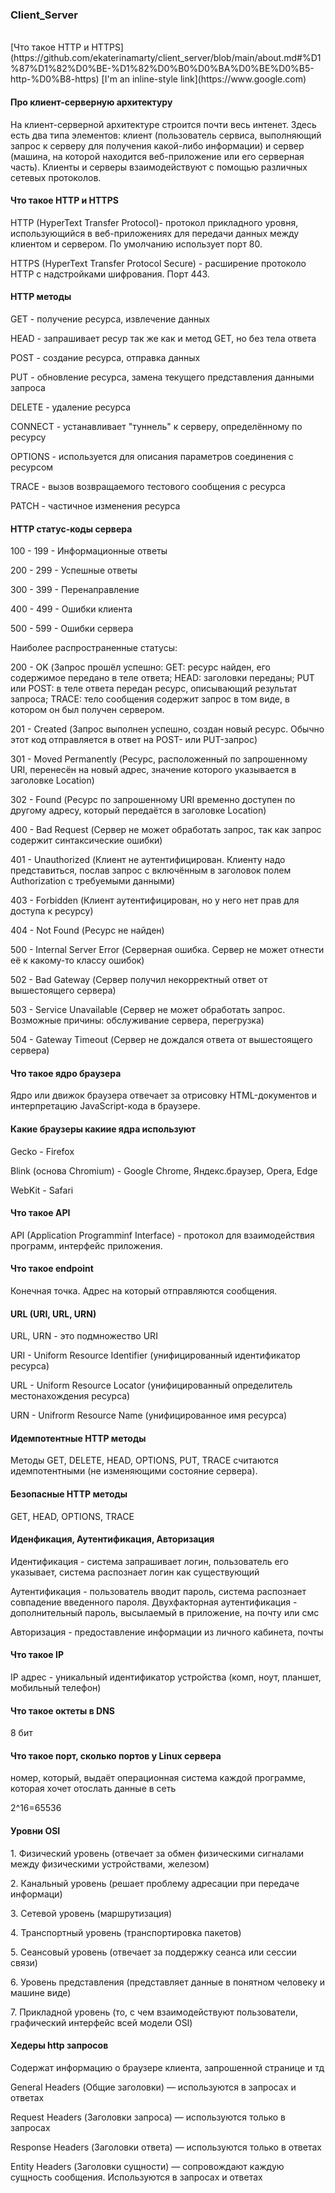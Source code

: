 <h3>Client_Server</h3>
<br>
[Что такое HTTP и HTTPS](https://github.com/ekaterinamarty/client_server/blob/main/about.md#%D1%87%D1%82%D0%BE-%D1%82%D0%B0%D0%BA%D0%BE%D0%B5-http-%D0%B8-https)
[I'm an inline-style link](https://www.google.com)
<h4>Про клиент-серверную архитектуру</h4>
<p>На клиент-серверной архитектуре строится почти весь интенет. Здесь есть два типа элементов: клиент (пользователь сервиса, выполняющий запрос к серверу для получения какой-либо информации) и сервер (машина, на которой находится веб-приложение или его серверная часть). Клиенты и серверы взаимодействуют с помощью различных сетевых протоколов.</p>

<h4>Что такое HTTP и HTTPS</h4>
<p>HTTP (HyperText Transfer Protocol)- протокол прикладного уровня, использующийся в веб-приложениях для передачи данных между клиентом и сервером. По умолчанию использует порт 80. </p>
<p>HTTPS (HyperText Transfer Protocol Secure) - расширение протоколо HTTP с надстройками шифрования. Порт 443.</p>

<h4>HTTP методы</h4>
<p>GET - получение ресурса, извлечение данных</p>
<p>HEAD - запрашивает ресур так же как и метод GET, но без тела ответа</p>
<p>POST - создание ресурса, отправка данных</p>
<p>PUT - обновление ресурса, замена текущего представления данными запроса</p>
<p>DELETE - удаление ресурса</p>
<p>CONNECT - устанавливает "туннель" к серверу, определённому по ресурсу</p>
<p>OPTIONS - используется для описания параметров соединения с ресурсом</p>
<p>TRACE - вызов возвращаемого тестового сообщения с ресурса</p>
<p>PATCH - частичное изменения ресурса</p>

<h4>HTTP статус-коды сервера</h4>
<p> 100 - 199 - Информационные ответы</p>
<p> 200 - 299 - Успешные ответы</p>
<p> 300 - 399 - Перенаправление</p>
<p> 400 - 499 - Ошибки клиента</p>
<p> 500 - 599 - Ошибки сервера </p>
<p> Наиболее распространенные статусы: </p>
<p> 200 - OK (Запрос прошёл успешно: GET: ресурс найден, его содержимое передано в теле ответа; HEAD: заголовки переданы; PUT или POST: в теле ответа передан ресурс, описывающий результат запроса; TRACE: тело сообщения содержит запрос в том виде, в котором он был получен сервером. </p>
<p> 201 - Created (Запрос выполнен успешно, создан новый ресурс. Обычно этот код отправляется в ответ на POST- или PUT-запрос)</p>
<p> 301 - Moved Permanently (Ресурс, расположенный по запрошенному URI, перенесён на новый адрес, значение которого указывается в заголовке Location)</p>
<p> 302 - Found (Ресурс по запрошенному URI временно доступен по другому адресу, который передаётся в заголовке Location)</p>
<p> 400 - Bad Request (Сервер не может обработать запрос, так как запрос содержит синтаксические ошибки)</p>
<p> 401 - Unauthorized (Клиент не аутентифицирован. Клиенту надо представиться, послав
запрос с включённым в заголовок полем Authorization с требуемыми
данными)<p>
<p> 403 - Forbidden (Клиент аутентифицирован, но у него нет прав для доступа к ресурсу)</p>
<p> 404 - Not Found (Ресурс не найден)</p>
<p> 500 - Internal Server Error (Серверная ошибка. Сервер не может отнести её к какому-то классу ошибок)</p>
<p> 502 - Bad Gateway (Сервер получил некорректный ответ от вышестоящего сервера)</p>
<p> 503 - Service Unavailable (Сервер не может обработать запрос. Возможные причины: обслуживание сервера, перегрузка)</p>
<p> 504 - Gateway Timeout (Сервер не дождался ответа от вышестоящего сервера)</p>

<h4>Что такое ядро браузера</h4>
<p> Ядро или движок браузера отвечает за отрисовку HTML-документов и интерпретацию JavaScript-кода в браузере.</p>

<h4>Какие браузеры какиие ядра используют</h4>
<p>Gecko - Firefox</p>
<p>Blink (основа Chromium) - Google Chrome, Яндекс.браузер, Opera, Edge</p>
<p>WebKit - Safari</p>

<h4>Что такое API</h4>
<p>API (Application Programminf Interface) - протокол для взаимодействия программ, интерфейс приложения.</p>

<h4>Что такое endpoint</h4>
<p>Конечная точка. Адрес на который отправляются сообщения. </p>

<h4>URL (URI, URL, URN)</h4>
<p> URL, URN - это подмножество URI</p>
<p> URI - Uniform Resource Identifier (унифицированный идентификатор ресурса)</p>
<p> URL - Uniform Resource Locator (унифицированный определитель местонахождения ресурса)</p>
<p> URN - Unifrorm Resource Name (унифицированное имя ресурса)</p>

<h4>Идемпотентные HTTP методы</h4>
<p>Методы GET, DELETE, HEAD, OPTIONS, PUT, TRACE считаются идемпотентными (не изменяющими состояние сервера). </p>

<h4>Безопасные HTTP методы</h4>
<p>GET, HEAD, OPTIONS, TRACE</p>

<h4>Иденфикация, Аутентификация, Авторизация</h4>
<p>Идентификация - система запрашивает логин, пользователь его указывает, система распознает логин как существующий</p>
<p>Аутентификация - пользователь вводит пароль, система распознает совпадение введенного пароля. Двухфакторная аутентификация - дополнительный пароль, высылаемый в приложение, на почту или смс</p>
<p>Авторизация - предоставление информации из личного кабинета, почты</p>

<h4>Что такое IP</h4>
<p>IP адрес - уникальный идентификатор устройства (комп, ноут, планшет, мобильный телефон)</p>

<h4>Что такое октеты в DNS</h4>
<p>8 бит</p>

<h4>Что такое порт, сколько портов у Linux сервера</h4>
<p>номер, который, выдаёт операционная система каждой программе, которая хочет отослать данные в сеть</p>
<p>2^16=65536</>

<h4>Уровни OSI</h4>
<p>1. Физический уровень (отвечает за обмен физическими сигналами между физическими устройствами, железом)</p>
<p>2. Канальный уровень (решает проблему адресации при передаче информаци)</p>
<p>3. Сетевой уровень (маршрутизация)</p>
<p>4. Транспортный уровень (транспортировка пакетов)</p>
<p>5. Сеансовый уровень (отвечает за поддержку сеанса или сессии связи)</p>
<p>6. Уровень представления (представляет данные в понятном человеку и машине виде)</p>
<p>7. Прикладной уровень (то, с чем взаимодействуют пользователи, графический интерфейс всей модели OSI)</p>

<h4>Хедеры http запросов</h4>
<p>Содержат информацию о браузере клиента, запрошенной странице и тд</p>
<p>General Headers (Общие заголовки) — используются в запросах и ответах</p>
<p>Request Headers (Заголовки запроса) — используются только в запросах</p>
<p>Response Headers (Заголовки ответа) — используются только в ответах</p>
<p>Entity Headers (Заголовки сущности) — сопровождают каждую сущность сообщения. Используются в запросах и ответах</p>
